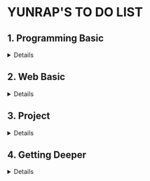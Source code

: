 # YUNRAP'S TO DO LIST

## 1. Programming Basic 

<details markdown="1">

#### 1) Java

#### 2) Git

#### 3) Cooperation

- Code Review

- Pair Programming

#### 4) Principle

- Clean Code

- Refactoring

- Object-Oriented
    
#### 5) Testing

- Junit5

- TDD

---

#### 📖 추천 도서

##### 1) 자바 기본서 중 한권
- 특별히 추천하는 책은 없음. 자신의 색깔에 맞는 책을 선택해 참고하면 된다.
- 자바 기본서는 처음부터 끝까지 읽기보다는, 모르는 내용이 나올 때 참고하는 방식으로 학습한다.

##### 2) [코딩을 지탱하는 기술](http://www.yes24.com/Product/Goods/11101558)
- 처음부터 끝까지 가볍게 읽을 수 있는 책이다.
- 책을 끝까지 읽은 후 블로그와 같은 곳에 내용을 정리할 것을 추천한다.

##### 3) [객체지향의 사실과 오해](http://www.yes24.com/Product/Goods/18249021?scode=032&OzSrank=1)
- 객체지향의 이론적인 내용에 대해 학습할 수 있다.
- 특히 객체를 설계할 때 각 객체의 역할, 책임, 협력이 중요한데 이와 관련해 초보 개발자도 이해할 수 있도록 예제를 통해 쉽게 풀어내고 있다.

##### 4) [개발자가 반드시 정복해야 할 객체 지향과 디자인 패턴](http://www.yes24.com/Product/Goods/9179120?scode=029)
- “객체지향의 사실과 오해” 책이 이론적인 부분을 다루고 있다면 이 책은 예제 코드를 통해 객체지향과 디자인패턴에 대해 다루고 있다.

##### 5) [모던 자바 인 액션](http://www.yes24.com/Product/Goods/77125987?Acode=101)
- 자바 8, 9, 10 에서 새로 추가된 주요 기능들을 잘 다루고 있다. 함수형, 리액티브 프로그래밍이 자바에 어떤 형태로 적용되고 있는지 파악할 수 있다.

##### 6) [오브젝트](http://www.yes24.com/Product/Goods/74219491?scode=032&OzSrank=1)

##### 7) [이펙티브 자바](http://www.yes24.com/Product/Goods/65551284?scode=032&OzSrank=1)

##### 8) [Clean Code](http://www.yes24.com/Product/Goods/11681152?scode=032&OzSrank=1)

##### 9) [리팩토링](http://www.yes24.com/Product/Goods/7951038?scode=029)



---

#### 🎥 테코톸

- [제이의 시간 복잡도](https://www.youtube.com/watch?v=IEH3YA2Nn4Q&list=PLgXGHBqgT2TvpJ_p9L_yZKPifgdBOzdVH&index=49&t=0s)
- [도넛의 함수형 프로그래밍](https://www.youtube.com/watch?v=ii5hnSCE6No&list=PLgXGHBqgT2TvpJ_p9L_yZKPifgdBOzdVH&index=45&t=0s)
- [티버의 API vs Library vs Framework](https://www.youtube.com/watch?v=We8JKbNQeLo&list=PLgXGHBqgT2TvpJ_p9L_yZKPifgdBOzdVH&index=38&t=0s)
- [임루트의 프레임워크 vs 라이브러리 vs API](https://www.youtube.com/watch?v=-ZG8uX7mpuk&list=PLgXGHBqgT2TvpJ_p9L_yZKPifgdBOzdVH&index=4&t=0s)
- [코니의 Hash Function](https://www.youtube.com/watch?v=Rpbj6jMYKag&list=PLgXGHBqgT2TvpJ_p9L_yZKPifgdBOzdVH&index=37&t=0s)
- [로운의 JCF](https://www.youtube.com/watch?v=XfYJCpAb2aE&list=PLgXGHBqgT2TvpJ_p9L_yZKPifgdBOzdVH&index=12&t=0s)
- [두강의 Generics](https://www.youtube.com/watch?v=n28M8iryFPw&list=PLgXGHBqgT2TvpJ_p9L_yZKPifgdBOzdVH&index=11&t=0s)
- [베디의 OCP와 전략패턴](https://www.youtube.com/watch?v=90ZDvHl8ROE&list=PLgXGHBqgT2TvpJ_p9L_yZKPifgdBOzdVH&index=56&t=0s)
- [그래의 전략패턴](https://www.youtube.com/watch?v=zGJzEBOELoU&list=PLgXGHBqgT2TvpJ_p9L_yZKPifgdBOzdVH&index=8&t=0s)
- [앨런의 상속보다는 Composition](https://www.youtube.com/watch?v=YJ4JJsGy8rY&list=PLgXGHBqgT2TvpJ_p9L_yZKPifgdBOzdVH&index=7&t=0s)

</details>



## 2. Web Basic

<details markdown="1">

#### 1) Spring Framework

- Spring MVC

- Spring Core

- Springboot

#### 2) Common Topics

- Basic Frontend Knowledge
    
- OS
    
- Network

- Database
    
---

#### 📖 추천 도서

##### 1) [프로가 되기 위한 웹 기술 입문](http://www.yes24.com/Product/Goods/6721651?Acode=101)
- 웹 프로그래밍 전반에서 등장하는 개념을 잡고, 용어에 친숙해 지는데 도움이 되는 책이다.
- 적어도 "5장 웹 애플리케이션의 구성 요소"까지 읽을 것을 추천한다.는

##### 2) [SQL 첫걸음](http://www.yes24.com/Product/Goods/22744867)
- 데이터베이스에 대한 기본적인 개념을 잡는데 도움이 되는 책이다.

##### 3) [그림으로 배우는 HTTP & Network](http://www.yes24.com/Product/Goods/15894097?Acode=101)
- HTTP와 Network에 대한 기본 지식을 습득하는데 도움이 되는 책이다.

##### 4) [성공과 실패를 결정하는 1%의 네트워크 원리](http://www.yes24.com/Product/Goods/90640081?scode=032&OzSrank=1)
- 이 책은 기존의 다른 네트워크 책들과 달리 전체 과정을 쉽게 풀어 설명하고 있어 초보자가 읽기에 그나마 적합한 네트워크 책이다.
- 웹 개발자가 이 책의 모든 내용을 상세하게 이해할 필요는 없다고 생각한다. 브라우저를 통해 전달된 데이터가 서버까지 어떻게 전달되고, 서버에서 보낸 응답 데이터가 브라우저까지 전달되는 흐름을 이해해도 충분하다.

---

#### 🎥 테코톸

- [닉의 Spring vs Springboot](https://www.youtube.com/watch?v=6h9qmKWK6Io&list=PLgXGHBqgT2TvpJ_p9L_yZKPifgdBOzdVH&index=43&t=0s)
- [러너덕의 Springboot autoConfiguration](https://www.youtube.com/watch?v=OXILjfY8edw&list=PLgXGHBqgT2TvpJ_p9L_yZKPifgdBOzdVH&index=51&t=0s)
- [제이엠의 MVC](https://www.youtube.com/watch?v=nMolWzTT-dU&list=PLgXGHBqgT2TvpJ_p9L_yZKPifgdBOzdVH&index=33&t=0s)
- [해리와 션의 MVC 패턴](https://www.youtube.com/watch?v=uoVNJkyXX0I&list=PLgXGHBqgT2TvpJ_p9L_yZKPifgdBOzdVH&index=53&t=0s)
- [범블비의 MVC 패턴](https://www.youtube.com/watch?v=es1ckjHOzTI&list=PLgXGHBqgT2TvpJ_p9L_yZKPifgdBOzdVH&index=10&t=35s)
- [김고래의 Process와 Thread](https://www.youtube.com/watch?v=LLiV5Yz1AWg&list=PLgXGHBqgT2TvpJ_p9L_yZKPifgdBOzdVH&index=36&t=0s)
- [철시의 요청 응답 흐름과정](https://www.youtube.com/watch?v=4SaW9BbtL3k&list=PLgXGHBqgT2TvpJ_p9L_yZKPifgdBOzdVH&index=35&t=0s)
- [히로의 웹 요청과 응답](https://www.youtube.com/watch?v=xz7e-GL2g6g&list=PLgXGHBqgT2TvpJ_p9L_yZKPifgdBOzdVH&index=6&t=0s)
- [르윈의 TCP, UDP](https://www.youtube.com/watch?v=ikDVGYp5dhg&list=PLgXGHBqgT2TvpJ_p9L_yZKPifgdBOzdVH&index=39&t=0s)
- [에헴의 빌드용어](https://www.youtube.com/watch?v=JgRCaVwkPE8&list=PLgXGHBqgT2TvpJ_p9L_yZKPifgdBOzdVH&index=41&t=0s)
- [스티치의 빌드와 배포](https://www.youtube.com/watch?v=6SvUZqbU37E&list=PLgXGHBqgT2TvpJ_p9L_yZKPifgdBOzdVH&index=5&t=0s)
- [지노와 비모의 DTO vs VO](https://www.youtube.com/watch?v=EeJnNaiMy3U&list=PLgXGHBqgT2TvpJ_p9L_yZKPifgdBOzdVH&index=54&t=0s)
- [라흐의 DTO vs VO](https://www.youtube.com/watch?v=J_Dr6R0Ov8E&list=PLgXGHBqgT2TvpJ_p9L_yZKPifgdBOzdVH&index=9&t=0s)

</details>

## 3. Project

<details markdown="1">

#### 1) Software Development Process

- Agile

- Scrum

- Lean

- Kanban

- Schedule Estimation

- CI / CD

#### 2) Common Topics

- Authentication

- Authorization

- Deployment

- RESTful APIs

- Documentation

- [Log](common_topics/logback.md)

#### 3) Web Architecture Components

- Web Server

- [Proxy](./web_architecture_compoents/proxy.md)
    
- Load Balancer

- CDN

- Database

---

#### 📖 추천 도서

##### 1) [리눅스 커맨드라인 완벽 입문서](http://www.yes24.com/Product/Goods/8208026?scode=032&OzSrank=1)
- 쉘 스크립트에 대한 기본적인 학습은 이 책의 PART4를 참고한다.
- 쉘 스크립트 작성 능력을 키우려면 책을 통해서는 한계가 있기 때문에 작은 것이라도 자기 주변에서 발생하는 불편한 점을 쉘 스크립트를 통해 개선해 나가는 경험을 하는 것이 가장 좋은 학습 방법이다.

##### 2) [소프트웨어 장인](http://www.yes24.com/Product/Goods/20461940?scode=032&OzSrank=2)
- 소프트웨어 개발자가 추구해야 할 가치와 태도에 대해 다루고 있다. 이 책을 통해 시니어 개발자, 리더의 모습을 그리면서 내가 성장해 나가야할 방향에 대한 힌트를 얻을 수 있다.

##### 3) [익스트림 프로그래밍](http://www.yes24.com/Product/Goods/2126201?Acode=101)
- 애자일 프로세스 중 대표 프로세스로 익스트림 프로그래밍(XP)을 들 수 있다. 애자일 프로세스의 기본 사상과 철학에 대해 잘 이해할 수 있다. 개발 프로세스 뿐 아니라 자신의 습관을 바꾸는데도 많은 도움을 받을 수 있다.

##### 4) [스크럼](http://www.yes24.com/Product/Goods/3082313?scode=032&OzSrank=3)
- 애자일 프로세스 중 적용하기도 쉬우며, 많은 제약을 두지 않은 프로세스. 현업에서 많이 적용하고 있는 애자일 프로세스 중 하나

##### 5) [린 소프트웨어 개발](http://www.yes24.com/Product/Goods/2665143?Acode=101)
- 개발 프로세스 관련한 고민을 할 때 가장 많은 도움을 받았던 책. 현재 절판되었지만 중고서적이라도 구해 읽어봤으면 하는 

##### 6) [린 스타트업](http://www.yes24.com/Product/Goods/7921251?Acode=101)
- 불확실한 창업 환경에서 지속적인 혁신을 할 수 있는 방법에 대해 다룬다. 스타트업 시작하는 사람이라면 반드시 읽어봐야 할 책

##### 7) [자바 ORM 표준 JPA 프로그래밍](http://www.yes24.com/Product/Goods/19040233?scode=032&OzSrank=2)



---

#### 🎥 테코톸

- [닉과 러너덕의 점심봇](https://www.youtube.com/watch?v=NfJjaGjVceo&list=PLgXGHBqgT2TvpJ_p9L_yZKPifgdBOzdVH&index=57&t=0s)
- [슬로스와 이바의 우리는 왜 실패했는가](https://www.youtube.com/watch?v=wE40LuEMxx0&list=PLgXGHBqgT2TvpJ_p9L_yZKPifgdBOzdVH&index=52&t=0s)
- [안돌의 git branches](https://www.youtube.com/watch?v=MIGliPrUMGE&list=PLgXGHBqgT2TvpJ_p9L_yZKPifgdBOzdVH&index=47&t=0s)
- [희봉의 웹서버 vs WAS](https://www.youtube.com/watch?v=NyhbNtOq0Bc&list=PLgXGHBqgT2TvpJ_p9L_yZKPifgdBOzdVH&index=42&t=0s)
- [미스터코의 Apahce MPM vs Nginx vs Node.js](https://www.youtube.com/watch?v=QeBqwwbsBbM&list=PLgXGHBqgT2TvpJ_p9L_yZKPifgdBOzdVH&index=26&t=0s)
- [이지의 RESTful](https://www.youtube.com/watch?v=xY7cpMuWh4w&list=PLgXGHBqgT2TvpJ_p9L_yZKPifgdBOzdVH&index=46&t=0s)
- [루피의 인증과 인가](https://www.youtube.com/watch?v=JZgD8aPkHSc&list=PLgXGHBqgT2TvpJ_p9L_yZKPifgdBOzdVH&index=44&t=0s)
- [포도당의 scale up vs scale out, SPOF](https://www.youtube.com/watch?v=6wPr2jgdDxM&list=PLgXGHBqgT2TvpJ_p9L_yZKPifgdBOzdVH&index=22&t=0s)
- [올레의 JPA와 JDBC](https://www.youtube.com/watch?v=Ppqc3qN75EE&list=PLgXGHBqgT2TvpJ_p9L_yZKPifgdBOzdVH&index=48&t=0s)
- [코즈의 JDBC, SQLMAPPER, ORM](https://www.youtube.com/watch?v=mezbxKGu68Y&list=PLgXGHBqgT2TvpJ_p9L_yZKPifgdBOzdVH&index=3&t=0s)
- [에단의 TLS](https://www.youtube.com/watch?v=EPcQqkqqouk&list=PLgXGHBqgT2TvpJ_p9L_yZKPifgdBOzdVH&index=30&t=0s)
- [코나스의 CORS](https://www.youtube.com/watch?v=_sLjXviYivM&list=PLgXGHBqgT2TvpJ_p9L_yZKPifgdBOzdVH&index=23&t=0s)


</details>

## 4. Getting Deeper

<details markdown="1">

#### 1) Spring Framework

- Spring MVC

- Spring DI

- Spring AOP

#### 2) Refactoring Legacy Code

#### 3) Design

- GOF Design Patterns

- DDD

- Clean Architecture

#### 4) Common Topics

- JVM

- Database

- Network

- Caching

- Fault Tolerance

#### 5) More Web Architecture Components

- Docker Container

- WebSocket

- NoSQL

- Elasticsearch

- Kafka

- Redis

- Spring Batch

- Spring Security

---

#### 📖 추천 도서

##### 1) [Head First Servlets & JSP](http://www.yes24.com/Product/Goods/3301415)
- 서블릿 컨테이너와 서블릿의 관계를 그림을 통해 잘 설명하고 있다. 정말 오래된 서블릿 책이다. 오래된 버전을 다루고 있어 굳이 구매할 것을 추천하지 않는다.

##### 2) [열혈강의 자바 웹 개발 워크북](http://www.yes24.com/Product/Goods/13159413?Acode=101)
- 자바 웹 개발 기초에서 프레임워크를 사용하는 실무 내용

##### 3) [토비의 스프링](http://www.yes24.com/Product/Goods/7516721?scode=032&OzSrank=1)

##### 4) [HTTP 완벽 가이드](http://www.yes24.com/Product/Goods/15381085?Acode=101)
- “HTTP 완벽 가이드” 책은 HTTP의 끝판왕 수준이므로 경력을 쌓아가면서 천천히 읽어도 괜찮다. “HTTP 완벽 가이드” 책은 HTTP의 바이블과 같은 책으로 처음부터 끝까지 읽기 쉽지 않다. 가능하면 혼자 읽기 보다는 책 읽기 스터디를 만들어 읽고 토론할 것을 추천한다. 

##### 5) [자바 성능 튜닝 이야기](http://www.yes24.com/Product/Goods/11261731?Acode=101)
- 필자가 다년간 튜닝하고 다른 개발자들에게 조언하던 중에 반복적으로 제시하던 주제들을 정리하여 엮은 책이다. 아직 성능 개선을 위해 어떤 부분을 학습해야할지 감이 오지 않는다면 도움을 줄 수 있을거라 생각한다. 그리고 면접을 대비하는 데에 있어서도 좋은 주제들을 담고 있다고 생각한다.

##### 6) [네트워킹과 웹 성능 최적화 기법](http://www.yes24.com/Product/Goods/22884121?scode=029)
- HTTP 완벽가이드가 HTTP 자체에 집중한 교과서와 같다면, 네트워킹과 웹 성능 최적화 기법(일리아 그리고릭, 인사이트(insight, 2015) 은 보다 고성능 네트워킹 설계 및 개발에 초점을 둔 책이다. 네트워크상에서 성능에 대한 주제들을 담고 있어, 지금 당장 모든 것을 학습하지 못하더라도 좋은 영감을 줄거라 생각한다. 

##### 7) [DevOps와 SE를 위한 리눅스 커널 이야기](http://www.yes24.com/Product/Goods/44376723?Acode=101)
- 필자는 카카오 시스템엔지니어로 실제 운영을 하며 중요하다고 생각하는 시스템 본질적인 주제들을 커널 코드와 함께 설명한다. 저자의 블로그도 흥미로운 주제가 많으니 같이 보는 것도 좋겠다. https://brunch.co.kr/@alden#articles

##### 8) [데이터베이스를 지탱하는 기술](http://www.yes24.com/Product/Goods/7957807?Acode=101)
- SQL문을 작성하는데 익숙한 사람들에게 다음 단계로 고민해볼 법한 주제들을 제시한다. 데이터 저장소는 각각의 컨셉은 다르지만, 하나를 깊이있게 학습하면 다른 기술을 학습하기도 수월해진다. MySQL에 대해 보다 깊이있는 학습을 원한다면 읽어보길 권장한다.

##### 9) [자바 최적화](http://www.yes24.com/Product/Goods/72161685?scode=032&OzSrank=1)
- JVM, GC 동작원리 및 로깅, 모니터링에 대해 깊이있는 정보를 전달한다. 그리고 최근의 동시성 라이브러리에 대한 설명도 간단히 다루고 있다. 글로만 학습하기 어려운 주제들을 코드/모니터링 화면 등 예제 그림들이 많이 제시하여 이해를 높여준다.

##### 10) [개발자와 DBA를 위한 Real MySQL](http://www.yes24.com/Product/Goods/6960931?Acode=101)

##### 11) [DDD Start](http://www.yes24.com/Product/Goods/27750871?Acode=101)

##### 12) [IDDD](http://www.yes24.com/Product/Goods/25100510?scode=032&OzSrank=2)

##### 13) [자바 트러블슈팅](http://www.yes24.com/Product/Goods/84937877?Acode=101)


---

#### 🎥 테코톸

- [규동의 Servlet vs Spring](https://www.youtube.com/watch?v=cmwmamOQmPc&list=PLgXGHBqgT2TvpJ_p9L_yZKPifgdBOzdVH&index=16&t=0s)
- [타미의 Servlet vs Spring](https://www.youtube.com/watch?v=2pBsXI01J6M&list=PLgXGHBqgT2TvpJ_p9L_yZKPifgdBOzdVH&index=2&t=0s)
- [뚱이의 AOP - Advice Target Pointcut](https://www.youtube.com/watch?v=WQR_VQnz7Yg&list=PLgXGHBqgT2TvpJ_p9L_yZKPifgdBOzdVH&index=14&t=0s)
- [미르의 JDK Dynamic Proxy vs CGLIB Proxy](https://www.youtube.com/watch?v=RHxTV7qFV7M&list=PLgXGHBqgT2TvpJ_p9L_yZKPifgdBOzdVH&index=15&t=0s)
- [무민의 JVM Stack & Heap](https://www.youtube.com/watch?v=UzaGOXKVhwU&list=PLgXGHBqgT2TvpJ_p9L_yZKPifgdBOzdVH&index=24&t=0s)
- [던의 JVM GC](https://www.youtube.com/watch?v=vZRmCbl871I&list=PLgXGHBqgT2TvpJ_p9L_yZKPifgdBOzdVH)
- [큰곰의 Cache](https://www.youtube.com/watch?v=c33ojJ7kE7M&list=PLgXGHBqgT2TvpJ_p9L_yZKPifgdBOzdVH&index=50&t=0s)
- [아이크의 HTTP2.0](https://www.youtube.com/watch?v=uhlvXrDpM-Y&list=PLgXGHBqgT2TvpJ_p9L_yZKPifgdBOzdVH&index=28&t=0s)
- [효오의 Latency & Bandwidth](https://www.youtube.com/watch?v=mFBIwEhvZUY&list=PLgXGHBqgT2TvpJ_p9L_yZKPifgdBOzdVH&index=29&t=0s)
- [쿠기의 Connection Pool & Keep-alive](https://www.youtube.com/watch?v=MBgEhSUOlXo&list=PLgXGHBqgT2TvpJ_p9L_yZKPifgdBOzdVH&index=32&t=0s)
- [마틴의 Sticky Session & Session Clustering](https://www.youtube.com/watch?v=gzKf2BTZToQ&list=PLgXGHBqgT2TvpJ_p9L_yZKPifgdBOzdVH&index=13&t=0s)
- [유니의 Web polling & Web push](https://www.youtube.com/watch?v=v11dxmc5a0I&list=PLgXGHBqgT2TvpJ_p9L_yZKPifgdBOzdVH&index=25&t=0s)
- [안돌의 Index](https://www.youtube.com/watch?v=NkZ6r6z2pBg&list=PLgXGHBqgT2TvpJ_p9L_yZKPifgdBOzdVH&index=40&t=0s)
- [버디의 DB Optimizer](https://www.youtube.com/watch?v=dP0MIgyrqlo&list=PLgXGHBqgT2TvpJ_p9L_yZKPifgdBOzdVH&index=21&t=0s)
- [에이든의 트랜잭션 메커니즘](https://www.youtube.com/watch?v=ImvYNlF_saE&list=PLgXGHBqgT2TvpJ_p9L_yZKPifgdBOzdVH&index=17&t=0s)
- [올라프의 Clustered vs Non-clustered index](https://www.youtube.com/watch?v=js4y5VDknfA&list=PLgXGHBqgT2TvpJ_p9L_yZKPifgdBOzdVH&index=19&t=0s)
- [히브리의 Sharding, Clustering, Replication](https://www.youtube.com/watch?v=y42TXZKFfqQ&list=PLgXGHBqgT2TvpJ_p9L_yZKPifgdBOzdVH&index=18&t=0s)
- [로비의 SQL Injection](https://www.youtube.com/watch?v=qzas_-u4Nxk&list=PLgXGHBqgT2TvpJ_p9L_yZKPifgdBOzdVH&index=20&t=0s)

</details>
